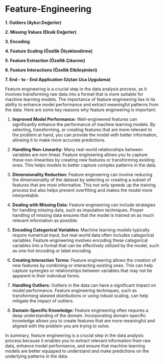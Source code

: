 # Feature-Engineering

**1. Outliers (Aykırı Değerler)**

**2. Missing Values (Eksik Değerler)**

**3. Encoding**

**4. Feature Scaling (Özellik Ölçeklendirme)**

**5. Feature Extraction (Özellik Çıkarımı)**

**6. Feature Interactions (Özellik Etkileşimleri)**

**7. End - to - End Application (Uçtan Uca Uygulama)**


Feature engineering is a crucial step in the data analysis process, as it involves transforming raw data into a format that is more suitable for machine learning models. The importance of feature engineering lies in its ability to enhance model performance and extract meaningful patterns from the data. Here are some key reasons why feature engineering is important:

1.  **Improved Model Performance:** Well-engineered features can significantly enhance the performance of machine learning models. By selecting, transforming, or creating features that are more relevant to the problem at hand, you can provide the model with better information, allowing it to make more accurate predictions.
    
2.  **Handling Non-Linearity:** Many real-world relationships between variables are non-linear. Feature engineering allows you to capture these non-linearities by creating new features or transforming existing ones. This helps models to better capture complex patterns in the data.
    
3.  **Dimensionality Reduction:** Feature engineering can involve reducing the dimensionality of the dataset by selecting or creating a subset of features that are most informative. This not only speeds up the training process but also helps prevent overfitting and makes the model more interpretable.
    
4.  **Dealing with Missing Data:** Feature engineering can include strategies for handling missing data, such as imputation techniques. Proper handling of missing data ensures that the model is trained on as much relevant information as possible.
    
5.  **Encoding Categorical Variables:** Machine learning models typically require numerical input, but real-world data often includes categorical variables. Feature engineering involves encoding these categorical variables into a format that can be effectively utilized by the model, such as one-hot encoding or label encoding.
    
6.  **Creating Interaction Terms:** Feature engineering allows the creation of new features by combining or interacting existing ones. This can help capture synergies or relationships between variables that may not be apparent in their individual forms.
    
7.  **Handling Outliers:** Outliers in the data can have a significant impact on model performance. Feature engineering techniques, such as transforming skewed distributions or using robust scaling, can help mitigate the impact of outliers.
    
8.  **Domain-Specific Knowledge:** Feature engineering often requires a deep understanding of the domain. Incorporating domain-specific knowledge allows you to create features that are more meaningful and aligned with the problem you are trying to solve.
    

In summary, feature engineering is a crucial step in the data analysis process because it enables you to extract relevant information from raw data, enhance model performance, and ensure that machine learning models are better equipped to understand and make predictions on the underlying patterns in the data.
